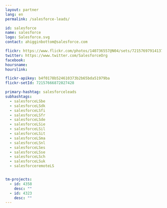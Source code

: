 ```yaml
---
layout: partner
lang: en
permalink: /salesforce-leads/

id: salesforce
name: salesforce
logo: Salesforce.svg
contact: ahigginbottom@salesforce.com

flickr: https://www.flickr.com/photos/140736557@N04/sets/72157697914137314/
twitter: https://www.twitter.com/SalesforceOrg
facebook:
hoursname:
hourslink:

flickr-apikey: b4f0178b524610373b2b65bda51979ba
flickr-setId: 72157666872027428

primary-hashtag: salesforceleads
subhashtags:
  - salesforceLSbe
  - salesforceLSdk
  - salesforceLSfi
  - salesforceLSfr
  - salesforceLSde
  - salesforceLSie
  - salesforceLSil
  - salesforceLSit
  - salesforceLSma
  - salesforceLSnl
  - salesforceLSes
  - salesforceLSse
  - salesforceLSch
  - salesforceLSuk
  - salesforceremoteLS


tm-projects:
  - id: 4358
    desc: ""
  - id: 4323
    desc: ""
---
```

